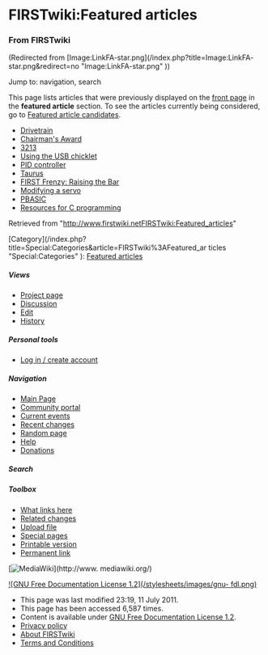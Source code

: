 

# FIRSTwiki:Featured articles

### From FIRSTwiki

(Redirected from [Image:LinkFA-star.png](/index.php?title=Image:LinkFA-
star.png&redirect=no "Image:LinkFA-star.png" ))

Jump to: navigation, search

This page lists articles that were previously displayed on the [front
page](Main_Page "Main Page" ) in the **featured article** section.
To see the articles currently being considered, go to [Featured article
candidates](FIRSTwiki:Featured_article_candidates
"FIRSTwiki:Featured article candidates" ).

  * [Drivetrain](Drivetrain "Drivetrain" )
  * [Chairman's Award](Chairman%27s_Award "Chairman's Award" )
  * [3213](3213 "3213" )
  * [Using the USB chicklet](Using_the_USB_chicklet "Using the USB chicklet" )
  * [PID controller](PID_controller "PID controller" )
  * [Taurus](Taurus_%281073%29 "Taurus \(1073\)" )
  * [FIRST Frenzy: Raising the Bar](FIRST_Frenzy:_Raising_the_Bar "FIRST Frenzy: Raising the Bar" )
  * [Modifying a servo](Modifying_a_servo "Modifying a servo" )
  * [PBASIC](PBASIC "PBASIC" )
  * [Resources for C programming](Resources_for_C_programming "Resources for C programming" )

Retrieved from
"<http://www.firstwiki.netFIRSTwiki:Featured_articles>"

[Category](/index.php?title=Special:Categories&article=FIRSTwiki%3AFeatured_ar
ticles "Special:Categories" ): [Featured
articles](Category:Featured_articles "Category:Featured articles" )

##### Views

  * [Project page](FIRSTwiki:Featured_articles)
  * [Discussion](/index.php?title=FIRSTwiki_talk:Featured_articles&action=edit)
  * [Edit](/index.php?title=FIRSTwiki:Featured_articles&action=edit)
  * [History](/index.php?title=FIRSTwiki:Featured_articles&action=history)

##### Personal tools

  * [Log in / create account](/index.php?title=Special:Userlogin&returnto=FIRSTwiki:Featured_articles)

[](Main_Page "Main Page" )

##### Navigation

  * [Main Page](Main_Page)
  * [Community portal](FIRSTwiki:Community_portal)
  * [Current events](Current_events)
  * [Recent changes](Special:Recentchanges)
  * [Random page](Special:Random)
  * [Help](FIRSTwiki:Help)
  * [Donations](FIRSTwiki:Site_support)

##### Search



##### Toolbox

  * [What links here](Special:Whatlinkshere/FIRSTwiki:Featured_articles)
  * [Related changes](Special:Recentchangeslinked/FIRSTwiki:Featured_articles)
  * [Upload file](Special:Upload)
  * [Special pages](Special:Specialpages)
  * [Printable version](/index.php?title=FIRSTwiki:Featured_articles&printable=yes)
  * [Permanent link](/index.php?title=FIRSTwiki:Featured_articles&oldid=80764)

[![MediaWiki](/skins/common/images/poweredby_mediawiki_88x31.png)](http://www.
mediawiki.org/)

[![GNU Free Documentation License 1.2](/stylesheets/images/gnu-
fdl.png)](http://www.gnu.org/copyleft/fdl.html)

  * This page was last modified 23:19, 11 July 2011.
  * This page has been accessed 6,587 times.
  * Content is available under [GNU Free Documentation License 1.2](http://www.gnu.org/copyleft/fdl.html "http://www.gnu.org/copyleft/fdl.html" ).
  * [Privacy policy](FIRSTwiki:Privacy_policy "FIRSTwiki:Privacy policy" )
  * [About FIRSTwiki](FIRSTwiki:About "FIRSTwiki:About" )
  * [Terms and Conditions](FIRSTwiki:Terms_and_conditions "FIRSTwiki:Terms and conditions" )

